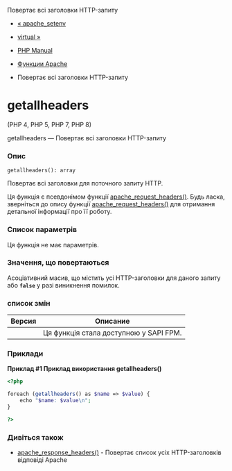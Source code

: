Повертає всі заголовки HTTP-запиту

-   [« apache\_setenv](function.apache-setenv.html)
    
-   [virtual »](function.virtual.html)
    
-   [PHP Manual](index.html)
    
-   [Функции Apache](ref.apache.html)
    
-   Повертає всі заголовки HTTP-запиту
    

# getallheaders

(PHP 4, PHP 5, PHP 7, PHP 8)

getallheaders — Повертає всі заголовки HTTP-запиту

### Опис

```methodsynopsis
getallheaders(): array
```

Повертає всі заголовки для поточного запиту HTTP.

Ця функція є псевдонімом функції [apache\_request\_headers()](function.apache-request-headers.html). Будь ласка, зверніться до опису функції [apache\_request\_headers()](function.apache-request-headers.html) для отримання детальної інформації про її роботу.

### Список параметрів

Ця функція не має параметрів.

### Значення, що повертаються

Асоціативний масив, що містить усі HTTP-заголовки для даного запиту або **`false`** у разі виникнення помилок.

### список змін

| Версия | Описание |
| --- | --- |
|  | Ця функція стала доступною у SAPI FPM. |

### Приклади

**Приклад #1 Приклад використання **getallheaders()****

```php
<?php

foreach (getallheaders() as $name => $value) {
    echo "$name: $value\n";
}

?>
```

### Дивіться також

-   [apache\_response\_headers()](function.apache-response-headers.html) - Повертає список усіх HTTP-заголовків відповіді Apache